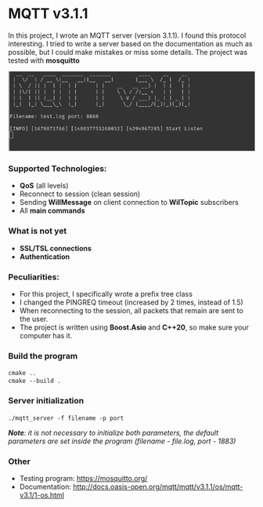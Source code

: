 # MQTT v3.1.1
In this project, I wrote an MQTT server (version 3.1.1). I found this protocol interesting. I tried to write a server based on the documentation as much as possible, but I could make mistakes or miss some details. The project was tested with __mosquitto__

![test](./other/screen.png)

### Supported Technologies:
- __QoS__ (all levels)
- Reconnect to session (clean session)
- Sending __WillMessage__ on client connection to __WilTopic__ subscribers
- All __main commands__
### What is not yet
- __SSL/TSL connections__
- __Authentication__
### Peculiarities:
- For this project, I specifically wrote a prefix tree class
- I changed the PINGREQ timeout (increased by 2 times, instead of 1.5)
- When reconnecting to the session, all packets that remain are sent to the user.
-  The project is written using __Boost.Asio__ and __C++20__, so make sure your computer has it.
### Build the program

    cmake ..
    cmake --build .

### Server initialization

    ./mqtt_server -f filename -p port
___Note__: it is not necessary to initialize both parameters, the default parameters are set inside the program (filename - file.log, port - 1883)_


### Other
- Testing program: https://mosquitto.org/ 
- Documentation:  http://docs.oasis-open.org/mqtt/mqtt/v3.1.1/os/mqtt-v3.1/1-os.html


